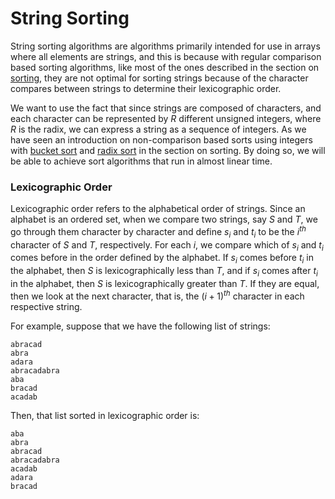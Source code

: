 # String Sorting

String sorting algorithms are algorithms primarily intended for use in arrays where all elements are
strings, and this is because with regular comparison based sorting algorithms, like most of the ones 
described in the section on [sorting](/categories/algorithms/sorting), they are not optimal for 
sorting strings because of the character compares between strings to determine their lexicographic
order. 

We want to use the fact that since strings are composed of characters, and each character can be 
represented by $R$ different unsigned integers, where $R$ is the radix, we can express a string as a 
sequence of integers. As we have seen an introduction on non-comparison based sorts using integers 
with [bucket sort](/categories/algorithms/sorting/bucket-sort) and 
[radix sort](/categories/algorithms/sorting/radix-sort) in the section on sorting. By doing so, we
will be able to achieve sort algorithms that run in almost linear time.

### Lexicographic Order

Lexicographic order refers to the alphabetical order of strings. Since an alphabet is an ordered 
set, when we compare two strings, say $S$ and $T$, we go through them character by character and
define $s_i$ and $t_i$ to be the $i^{th}$ character of $S$ and $T$, respectively. For each $i$, we
compare which of $s_i$ and $t_i$ comes before in the order defined by the alphabet. If $s_i$ comes
before $t_i$ in the alphabet, then $S$ is lexicographically less than $T$, and if $s_i$ comes after
$t_i$ in the alphabet, then $S$ is lexicographically greater than $T$. If they are equal, then we
look at the next character, that is, the $(i+1)^{th}$ character in each respective string.

For example, suppose that we have the following list of strings:
```
abracad
abra
adara
abracadabra
aba
bracad
acadab
```

Then, that list sorted in lexicographic order is:

```
aba
abra
abracad
abracadabra
acadab
adara
bracad
```
